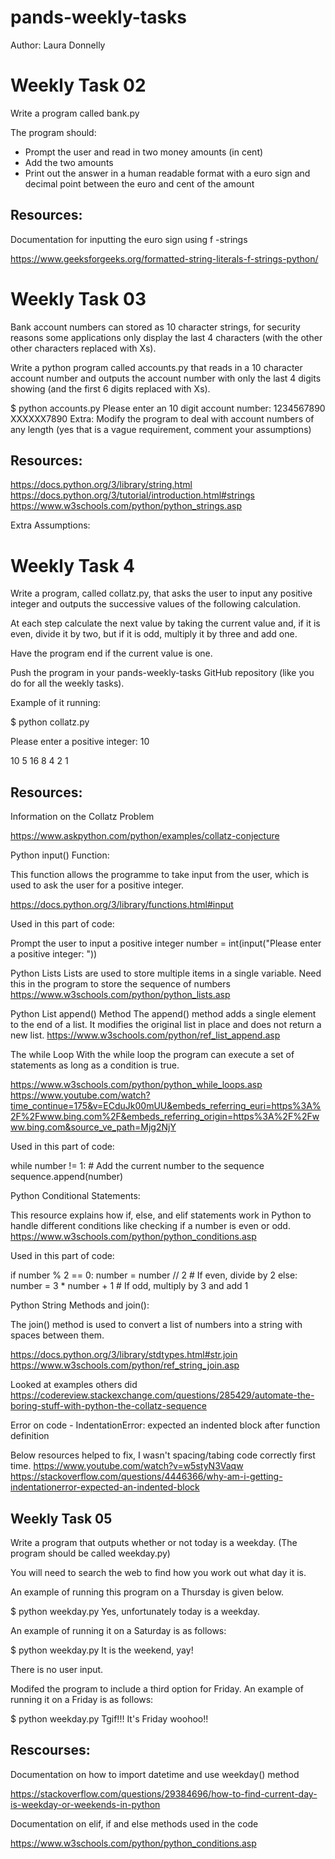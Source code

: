 # pands-weekly-tasks

Author: Laura Donnelly


# Weekly Task 02
Write a program called bank.py 

The program should:

- Prompt the user and read in two money amounts (in cent)
- Add the two amounts
- Print out the answer in a human readable format with a euro sign and decimal point between the euro and cent of the amount 



## Resources:
Documentation for inputting the euro sign using f -strings

https://www.geeksforgeeks.org/formatted-string-literals-f-strings-python/




# Weekly Task 03

Bank account numbers can stored as 10 character strings, for security reasons some applications only display the last 4 characters (with the other other characters replaced with Xs).

Write a python program called accounts.py that reads in a 10 character account number and outputs the account number with only the last 4 digits showing (and the first 6 digits replaced with Xs).

$ python accounts.py
Please enter an 10 digit account number: 1234567890
XXXXXX7890
Extra:
Modify the program to deal with account numbers of any length (yes that is a vague requirement, comment your assumptions)

## Resources:

https://docs.python.org/3/library/string.html
https://docs.python.org/3/tutorial/introduction.html#strings
https://www.w3schools.com/python/python_strings.asp

Extra
Assumptions:


# Weekly Task 4
Write a program, called collatz.py, that asks the user to input any positive integer and outputs the successive values of the following calculation.

At each step calculate the next value by taking the current value and, if it is even, divide it by two, but if it is odd, multiply it by three and add one.

Have the program end if the current value is one.

Push the program in your pands-weekly-tasks GitHub repository (like you do for all the weekly tasks).

Example of it running:

$ python collatz.py

Please enter a positive integer: 10

10 5 16 8 4 2 1


## Resources:

Information on the Collatz Problem

https://www.askpython.com/python/examples/collatz-conjecture

Python input() Function:

This function allows the programme to take input from the user, which is used to ask the user for a positive integer.

https://docs.python.org/3/library/functions.html#input

Used in this part of code:

   Prompt the user to input a positive integer
  number = int(input("Please enter a positive integer: "))

Python Lists
Lists are used to store multiple items in a single variable. Need this in the program to store the sequence of numbers
https://www.w3schools.com/python/python_lists.asp

Python List append() Method
The append() method adds a single element to the end of a list. It modifies the original list in place and does not return a new list.
https://www.w3schools.com/python/ref_list_append.asp

The while Loop
With the while loop the program can execute a set of statements as long as a condition is true.

https://www.w3schools.com/python/python_while_loops.asp
https://www.youtube.com/watch?time_continue=175&v=ECduJk00mUU&embeds_referring_euri=https%3A%2F%2Fwww.bing.com%2F&embeds_referring_origin=https%3A%2F%2Fwww.bing.com&source_ve_path=Mjg2NjY

Used in this part of code:

  while number != 1:
        # Add the current number to the sequence
        sequence.append(number)

Python Conditional Statements:

This resource explains how if, else, and elif statements work in Python to handle different conditions like checking if a number is even or odd.
https://www.w3schools.com/python/python_conditions.asp

Used in this part of code:

  if number % 2 == 0:
            number = number // 2  # If even, divide by 2
        else:
            number = 3 * number + 1  # If odd, multiply by 3 and add 1

Python String Methods and join():

The join() method is used to convert a list of numbers into a string with spaces between them.

https://docs.python.org/3/library/stdtypes.html#str.join
https://www.w3schools.com/python/ref_string_join.asp

Looked at examples others did
https://codereview.stackexchange.com/questions/285429/automate-the-boring-stuff-with-python-the-collatz-sequence


Error on code -  IndentationError: expected an indented block after function definition

Below resources helped to fix, I wasn't spacing/tabing code correctly first time.
https://www.youtube.com/watch?v=w5styN3Vaqw
https://stackoverflow.com/questions/4446366/why-am-i-getting-indentationerror-expected-an-indented-block


## Weekly Task 05
Write a program that outputs whether or not today is a weekday. (The program should be called weekday.py)

You will need to search the web to find how you work out what day it is.

An example of running this program on a Thursday is given below.

$ python weekday.py
Yes, unfortunately today is a weekday.


An example of running it on a Saturday is as follows:

$ python weekday.py
It is the weekend, yay!

There is no user input.

Modifed the program to include a third option for Friday. 
An example of running it on a Friday is as follows:

$ python weekday.py
Tgif!!! It's Friday woohoo!!


## Rescourses: 

Documentation on how to import datetime and use weekday() method

https://stackoverflow.com/questions/29384696/how-to-find-current-day-is-weekday-or-weekends-in-python

Documentation on elif, if and else methods used in the code 

https://www.w3schools.com/python/python_conditions.asp

